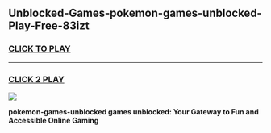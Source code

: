 
## Unblocked-Games-pokemon-games-unblocked-Play-Free-83izt
<h3>
<a href="https://premium76.site?title=pokemon-games-unblocked&ref=23A">CLICK TO PLAY</a></h3>
<hr>

<h3>
<a href="https://premium76.site?title=pokemon-games-unblocked&ref=23A">CLICK 2 PLAY</a>
  
</h3>

<a href="https://premium76.site?title=pokemon-games-unblocked&ref=23A"><img src="https://clearcache.store/games.png"></a>


**pokemon-games-unblocked games unblocked: Your Gateway to Fun and Accessible Online Gaming**
